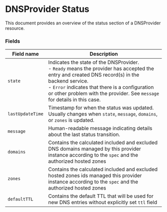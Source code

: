 # DNSProvider Status

This document provides an overview of the status section of a DNSProvider resource.

### Fields

| Field name           | Description                                                                                                        |
| -------------------- | ------------------------------------------------------------------------------------------------------------------ |
| `state`              | Indicates the state of the DNSProvider.<br>- `Ready` means the provider has accepted the entry and created DNS record(s) in the backend service.<br>- `Error` indicates that there is a configuration or other problem with the provider. See `message`  for details in this case. |
| `lastUpdateTime`     | Timestamp for when the status was updated. Usually changes when `state`, `message`, `domains`, or `zones` is updated. |
| `message`            | Human-readable message indicating details about the last status transition.                                        |
| `domains`            | Contains the calculated included and excluded DNS domains managed by this provider instance according to the `spec` and the authorized hosted zones |
| `zones`              | Contains the calculated included and excluded hosted zones ids managed this provider instance according to the `spec` and the authorized hosted zones |
| `defaultTTL`         | Contains the default TTL that will be used for new DNS entries without explicitly set `ttl` field                  |
